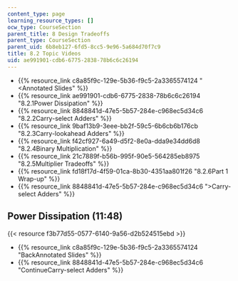 ```yaml
---
content_type: page
learning_resource_types: []
ocw_type: CourseSection
parent_title: 8 Design Tradeoffs
parent_type: CourseSection
parent_uid: 6b8eb127-6fd5-8cc5-9e96-5a684d70f7c9
title: 8.2 Topic Videos
uid: ae991901-cdb6-6775-2838-78b6c6c26194
---
```


*   {{% resource_link c8a85f9c-129e-5b36-f9c5-2a3365574124 "\<Annotated Slides" %}}
*   {{% resource_link ae991901-cdb6-6775-2838-78b6c6c26194 "8.2.1Power Dissipation" %}}
*   {{% resource_link 8848841d-47e5-5b57-284e-c968ec5d34c6 "8.2.2Carry-select Adders" %}}
*   {{% resource_link 9baf13b9-3eee-bb2f-59c5-6b6cb6b176cb "8.2.3Carry-lookahead Adders" %}}
*   {{% resource_link f42cf927-6a49-d5f2-8e0a-dda9e34dd6d8 "8.2.4Binary Multiplication" %}}
*   {{% resource_link 21c7889f-b56b-995f-90e5-564285eb8975 "8.2.5Multiplier Tradeoffs" %}}
*   {{% resource_link fd18f17d-4f59-01ca-8b30-4351aa801f26 "8.2.6Part 1 Wrap-up" %}}
*   {{% resource_link 8848841d-47e5-5b57-284e-c968ec5d34c6 "\>Carry-select Adders" %}}

Power Dissipation (11:48)
-------------------------

{{< resource f3b77d55-0577-6140-9a56-d2b524515ebd >}}

*   {{% resource_link c8a85f9c-129e-5b36-f9c5-2a3365574124 "BackAnnotated Slides" %}}
*   {{% resource_link 8848841d-47e5-5b57-284e-c968ec5d34c6 "ContinueCarry-select Adders" %}}